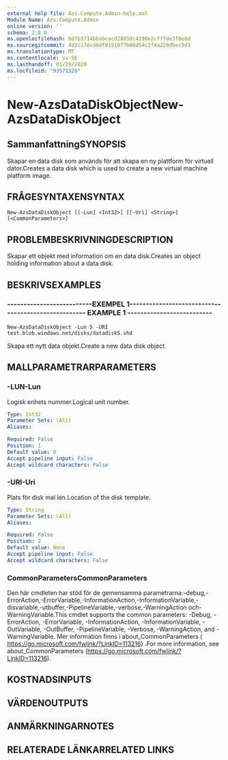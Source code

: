 ```yaml
---
external help file: Azs.Compute.Admin-help.xml
Module Name: Azs.Compute.Admin
online version: ''
schema: 2.0.0
ms.openlocfilehash: bdfb3714bbabcacd2805dc4198e2cfffde3f0e8d
ms.sourcegitcommit: 4d2c178cd6df9151877b08d54c1f4a228dbec9d1
ms.translationtype: MT
ms.contentlocale: sv-SE
ms.lasthandoff: 01/29/2020
ms.locfileid: "93571328"
---
```

# <span data-ttu-id="c5fbe-101">New-AzsDataDiskObject</span><span class="sxs-lookup"><span data-stu-id="c5fbe-101">New-AzsDataDiskObject</span></span>

## <span data-ttu-id="c5fbe-102">Sammanfattning</span><span class="sxs-lookup"><span data-stu-id="c5fbe-102">SYNOPSIS</span></span>
<span data-ttu-id="c5fbe-103">Skapar en data disk som används för att skapa en ny plattform för virtuell dator.</span><span class="sxs-lookup"><span data-stu-id="c5fbe-103">Creates a data disk which is used to create a new virtual machine platform image.</span></span>

## <span data-ttu-id="c5fbe-104">FRÅGESYNTAXEN</span><span class="sxs-lookup"><span data-stu-id="c5fbe-104">SYNTAX</span></span>

```
New-AzsDataDiskObject [[-Lun] <Int32>] [[-Uri] <String>] [<CommonParameters>]
```

## <span data-ttu-id="c5fbe-105">PROBLEMBESKRIVNING</span><span class="sxs-lookup"><span data-stu-id="c5fbe-105">DESCRIPTION</span></span>
<span data-ttu-id="c5fbe-106">Skapar ett objekt med information om en data disk.</span><span class="sxs-lookup"><span data-stu-id="c5fbe-106">Creates an object holding information about a data disk.</span></span>

## <span data-ttu-id="c5fbe-107">BESKRIVS</span><span class="sxs-lookup"><span data-stu-id="c5fbe-107">EXAMPLES</span></span>

### <span data-ttu-id="c5fbe-108">--------------------------EXEMPEL 1--------------------------</span><span class="sxs-lookup"><span data-stu-id="c5fbe-108">-------------------------- EXAMPLE 1 --------------------------</span></span>
```
New-AzsDataDiskObject -Lun 5 -URI test.blob.windows.net/disks/datadisk5.vhd
```

<span data-ttu-id="c5fbe-109">Skapa ett nytt data objekt.</span><span class="sxs-lookup"><span data-stu-id="c5fbe-109">Create a new data disk object.</span></span>

## <span data-ttu-id="c5fbe-110">MALLPARAMETRAR</span><span class="sxs-lookup"><span data-stu-id="c5fbe-110">PARAMETERS</span></span>

### <span data-ttu-id="c5fbe-111">-LUN</span><span class="sxs-lookup"><span data-stu-id="c5fbe-111">-Lun</span></span>
<span data-ttu-id="c5fbe-112">Logisk enhets nummer.</span><span class="sxs-lookup"><span data-stu-id="c5fbe-112">Logical unit number.</span></span>

```yaml
Type: Int32
Parameter Sets: (All)
Aliases: 

Required: False
Position: 1
Default value: 0
Accept pipeline input: False
Accept wildcard characters: False
```

### <span data-ttu-id="c5fbe-113">-URI</span><span class="sxs-lookup"><span data-stu-id="c5fbe-113">-Uri</span></span>
<span data-ttu-id="c5fbe-114">Plats för disk mal len.</span><span class="sxs-lookup"><span data-stu-id="c5fbe-114">Location of the disk template.</span></span>

```yaml
Type: String
Parameter Sets: (All)
Aliases: 

Required: False
Position: 2
Default value: None
Accept pipeline input: False
Accept wildcard characters: False
```

### <span data-ttu-id="c5fbe-115">CommonParameters</span><span class="sxs-lookup"><span data-stu-id="c5fbe-115">CommonParameters</span></span>
<span data-ttu-id="c5fbe-116">Den här cmdleten har stöd för de gemensamma parametrarna:-debug,-ErrorAction,-ErrorVariable,-InformationAction,-InformationVariable,-disvariable,-utbuffer,-PipelineVariable,-verbose,-WarningAction och-WarningVariable.</span><span class="sxs-lookup"><span data-stu-id="c5fbe-116">This cmdlet supports the common parameters: -Debug, -ErrorAction, -ErrorVariable, -InformationAction, -InformationVariable, -OutVariable, -OutBuffer, -PipelineVariable, -Verbose, -WarningAction, and -WarningVariable.</span></span> <span data-ttu-id="c5fbe-117">Mer information finns i about_CommonParameters ( https://go.microsoft.com/fwlink/?LinkID=113216) .</span><span class="sxs-lookup"><span data-stu-id="c5fbe-117">For more information, see about_CommonParameters (https://go.microsoft.com/fwlink/?LinkID=113216).</span></span>

## <span data-ttu-id="c5fbe-118">KOSTNADS</span><span class="sxs-lookup"><span data-stu-id="c5fbe-118">INPUTS</span></span>

## <span data-ttu-id="c5fbe-119">VÄRDEN</span><span class="sxs-lookup"><span data-stu-id="c5fbe-119">OUTPUTS</span></span>

## <span data-ttu-id="c5fbe-120">ANMÄRKNINGAR</span><span class="sxs-lookup"><span data-stu-id="c5fbe-120">NOTES</span></span>

## <span data-ttu-id="c5fbe-121">RELATERADE LÄNKAR</span><span class="sxs-lookup"><span data-stu-id="c5fbe-121">RELATED LINKS</span></span>

